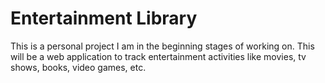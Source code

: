 <h1>Entertainment Library</h1>
<p>This is a personal project I am in the beginning stages of working on. This will be a web application to track entertainment activities like movies, tv shows, books, video games, etc.</p>
